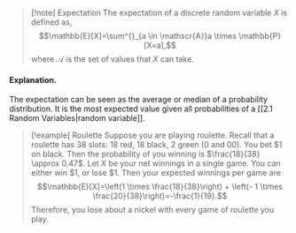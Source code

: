 >[!note] Expectation
>The expectation of a discrete random variable $X$ is defined as,
>$$\mathbb{E}[X]=\sum^{}_{a \in \mathscr{A}}a \times \mathbb{P}[X=a],$$
>where $\mathscr{A}$ is the set of values that $X$ can take.
#### Explanation.
The expectation can be seen as the average or median of a probability distribution. It is the most expected value given all probabilities of a [[2.1 Random Variables|random variable]].

>[!example] Roulette
>Suppose you are playing roulette. Recall that a roulette has 38 slots: 18 red, 18 black, 2 green (0 and 00). You bet \$1 on black. Then the probability of you winning is $\frac{18}{38} \approx 0.47$. Let $X$ be your net winnings in a single game. You can either win \$1, or lose \$1. Then your expected winnings per game are 
>$$\mathbb{E}[X]=\left(1 \times \frac{18}{38}\right) + \left(- 1 \times \frac{20}{38}\right)=-\frac{1}{19}.$$
>Therefore, you lose about a nickel with every game of roulette you play.